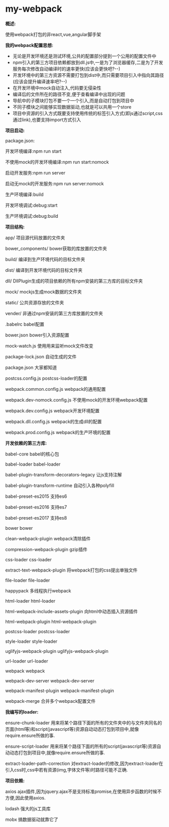 # my-webpack
**概述:**

使用webpack打包的非react,vue,angular脚手架

**我的webpack配置思想:**
- 无论是开发环境还是测试环境,公共的配置部分提到一个公用的配置文件中
- npm引入的第三方项目依赖都放到dll.js中,一是为了浏览器缓存,二是为了开发服务每次修改自动编译时的速率更快(应该会更快吧?--)
- 开发环境中的第三方资源不需要打包到dist中,而只需要项目引入中指向其路径(应该会提升编译速率吧?--)
- 在开发环境中mock自动注入,代码要无侵染性
- 编译后的文件所在的路径不变,便于查看编译中出现的问题
- 导航中的子模块打包不要一个一个引入,而是自动打包到项目中
- 不同子模块之间能够实现数据驱动,也就是可以共用一个store
- 项目中资源的引入方式既要支持使用传统的标签引入方式(即js通过script,css通过link),也要支持import方式引入

**项目启动:**

package.json:

开发环境编译:npm run start

不使用mock的开发环境编译:npm run start:nomock

启动开发服务:npm run server

启动无mock的开发服务:npm run server:nomock

生产环境编译:build

开发环境调试:debug:start

生产环境调试:debug:build

**项目结构:**

app/ 项目源代码放置的文件夹

bower_components/ bower获取的库放置的文件夹

build/ 编译到生产环境代码的目标文件夹

dist/ 编译到开发环境代码的目标文件夹

dll/ DllPlugin生成的项目依赖的所有npm安装的第三方库的目标文件夹

mock/ mockjs生成mock数据的文件夹

static/ 公共资源存放的文件夹

vender/ 非通过npm安装的第三方库放置的文件夹

.babelrc babel配置

bower.json bower引入资源配置

mock-watch.js 使用用来监听mock文件改变

package-lock.json 自动生成的文件

package.json 大家都知道

postcss.config.js postcss-loader的配置

webpack.common.config.js webpack的通用配置

webpack.dev-nomock.config.js 不使用mock的开发环境webpack配置

webpack.dev.config.js webpack开发环境配置

webpack.dll.config.js webpack的生成dll的配置

webpack.prod.config.js webpack的生产环境的配置

**开发依赖的第三方库:**

babel-core babel的核心包

babel-loader babel-loader

babel-plugin-transform-decorators-legacy 让js支持注解

babel-plugin-transform-runtime 自动引入各种polyfill

babel-preset-es2015 支持es6

babel-preset-es2016 支持es7

babel-preset-es2017 支持es8

bower bower

clean-webpack-plugin webpack清除插件

compression-webpack-plugin gzip插件

css-loader css-loader

extract-text-webpack-plugin 将webpack打包的css提出单独文件

file-loader file-loader

happypack 多线程执行webpack

html-loader html-loader

html-webpack-include-assets-plugin 向html中动态插入资源插件

html-webpack-plugin html-webpack-plugin

postcss-loader postcss-loader

style-loader style-loader

uglifyjs-webpack-plugin uglifyjs-webpack-plugin

url-loader url-loader

webpack webpack

webpack-dev-server webpack-dev-server

webpack-manifest-plugin webpack-manifest-plugin

webpack-merge 合并多个webpack配置文件

**我编写的loader:**

ensure-chunk-loader 用来将某个路径下面的所有的文件夹中的与文件夹同名的页面(html等)和script(javascript等)资源自动动态打包到项目中,就像require.ensure所做的事.

ensure-script-loader 用来将某个路径下面的所有的script(javascript等)资源自动动态打包到项目中,就像require.ensure所做的事.

extract-loader-path-correction 对extract-loader的修改,因为extract-loader在引入css时,css中若有资源(img,字体文件等)时路径可能不正确.

**项目依赖:**

axios ajax插件,因为jquery.ajax不是支持标准promise,在使用异步函数的时候不方便,因此使用axios.

lodash 强大的js工具库

mobx 搞数据驱动就靠它了




